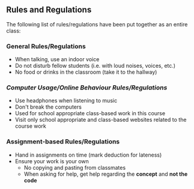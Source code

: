 ## Rules and Regulations

The following list of rules/regulations have been put together as an entire class:

### General Rules/Regulations
* When talking, use an indoor voice
* Do not disturb fellow students (i.e. with loud noises, voices, etc.)
* No food or drinks in the classroom (take it to the hallway)

### _Computer Usage/Online Behaviour Rules/Regulations_
* Use headphones when listening to music
* Don't break the computers
* Used for school appropriate class-based work in this course
* Visit only school appropriate and class-based websites related to the course work

### Assignment-based Rules/Regulations
* Hand in assignments on time (mark deduction for lateness)
* Ensure your work is your own
  * No copying and pasting from classmates
  * When asking for help, get help regarding the **concept** and **not the code**